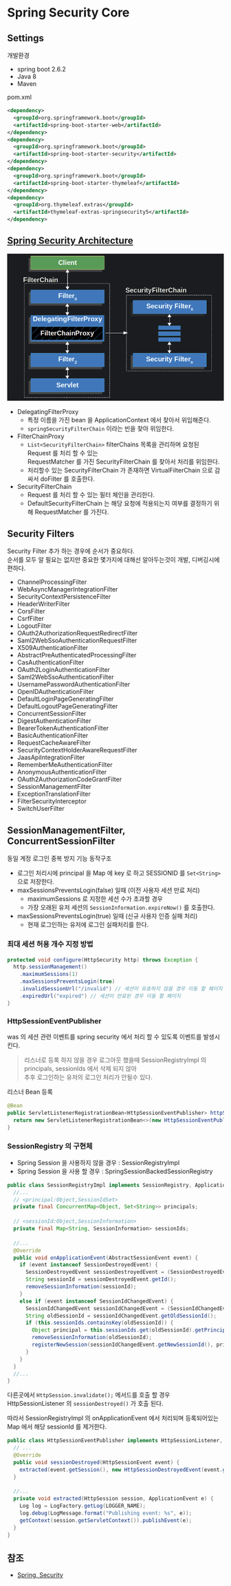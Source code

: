 # Spring Security Core

## Settings
개발환경
- spring boot 2.6.2
- Java 8
- Maven

pom.xml
```xml
<dependency>
  <groupId>org.springframework.boot</groupId>
  <artifactId>spring-boot-starter-web</artifactId>
</dependency>
<dependency>
  <groupId>org.springframework.boot</groupId>
  <artifactId>spring-boot-starter-security</artifactId>
</dependency>
<dependency>
  <groupId>org.springframework.boot</groupId>
  <artifactId>spring-boot-starter-thymeleaf</artifactId>
</dependency>
<dependency>
  <groupId>org.thymeleaf.extras</groupId>
  <artifactId>thymeleaf-extras-springsecurity5</artifactId>
</dependency>
```

## [Spring Security Architecture](https://docs.spring.io/spring-security/reference/servlet/architecture.html)

![01](./images/01.png)

- DelegatingFilterProxy
  - 특정 이름을 가진 bean 을 ApplicationContext 에서 찾아서 위임해준다.
  - `springSecurityFilterChain` 이라는 빈을 찾아 위임한다.
- FilterChainProxy
  - `List<SecurityFilterChain>` filterChains 목록을 관리하며 요청된 Request 를 처리 할 수 있는  
    RequestMatcher 를 가진 SecurityFilterChain 를 찾아서 처리를 위임한다.
  - 처리할수 있는 SecurityFilterChain 가 존재하면 VirtualFilterChain 으로 감싸서 doFilter 를 호출한다.
- SecurityFilterChain
  - Request 를 처리 할 수 있는 필터 체인을 관리한다. 
  - DefaultSecurityFilterChain 는 해당 요청에 적용되는지 여부를 결정하기 위해 RequestMatcher 를 가진다.

## Security Filters
Security Filter 추가 하는 경우에 순서가 중요하다.  
순서를 모두 알 필요는 없지만 중요한 몇가지에 대해선 알아두는것이 개발, 디버깅시에 편하다.

- ChannelProcessingFilter
- WebAsyncManagerIntegrationFilter
- SecurityContextPersistenceFilter
- HeaderWriterFilter
- CorsFilter
- CsrfFilter
- LogoutFilter
- OAuth2AuthorizationRequestRedirectFilter
- Saml2WebSsoAuthenticationRequestFilter
- X509AuthenticationFilter
- AbstractPreAuthenticatedProcessingFilter
- CasAuthenticationFilter
- OAuth2LoginAuthenticationFilter
- Saml2WebSsoAuthenticationFilter
- UsernamePasswordAuthenticationFilter
- OpenIDAuthenticationFilter
- DefaultLoginPageGeneratingFilter
- DefaultLogoutPageGeneratingFilter
- ConcurrentSessionFilter
- DigestAuthenticationFilter
- BearerTokenAuthenticationFilter
- BasicAuthenticationFilter
- RequestCacheAwareFilter
- SecurityContextHolderAwareRequestFilter
- JaasApiIntegrationFilter
- RememberMeAuthenticationFilter
- AnonymousAuthenticationFilter
- OAuth2AuthorizationCodeGrantFilter
- SessionManagementFilter
- ExceptionTranslationFilter
- FilterSecurityInterceptor
- SwitchUserFilter

## SessionManagementFilter, ConcurrentSessionFilter
동일 계정 로그인 중복 방지 기능 동작구조

- 로그인 처리시에 principal 을 Map 에 key 로 하고 SESSIONID 를 `Set<String>` 으로 저장한다.
- maxSessionsPreventsLogin(false) 일때 (이전 사용자 세션 만료 처리)  
  - maximumSessions 로 지정한 세션 수가 초과할 경우
  - 가장 오래된 유저 세션의 `SessionInformation.expireNow()` 를 호출한다.
- maxSessionsPreventsLogin(true) 일때 (신규 사용자 인증 실패 처리)
  - 현재 로그인하는 유저에 로그인 실패처리를 한다.

### 최대 세션 허용 개수 지정 방법
```java
protected void configure(HttpSecurity http) throws Exception {
  http.sessionManagement()
    .maximumSessions(1)
    .maxSessionsPreventsLogin(true)
    .invalidSessionUrl("/invalid") // 세션이 유효하지 않을 경우 이동 할 페이지
    .expiredUrl("expired") // 세션이 만료된 경우 이동 할 페이지
}
```

### HttpSessionEventPublisher
was 의 세션 관련 이벤트를 spring security 에서 처리 할 수 있도록 이벤트를 발생시킨다.  
> 리스너로 등록 하지 않을 경우 로그아웃 했을때 SessionRegistryImpl 의 principals, sessionIds 에서 삭제 되지 않아  
> 추후 로그인하는 유저의 로그인 처리가 안될수 있다.

리스너 Bean 등록
```java
@Bean
public ServletListenerRegistrationBean<HttpSessionEventPublisher> httpSessionEventPublisher() {
  return new ServletListenerRegistrationBean<>(new HttpSessionEventPublisher());
}
```

### SessionRegistry 의 구현체
- Spring Session 을 사용하지 않을 경우 : SessionRegistryImpl
- Spring Session 을 사용 할 경우 : SpringSessionBackedSessionRegistry
```java
public class SessionRegistryImpl implements SessionRegistry, ApplicationListener<AbstractSessionEvent> {
  //... 
  // <principal:Object,SessionIdSet>
  private final ConcurrentMap<Object, Set<String>> principals;

  // <sessionId:Object,SessionInformation>
  private final Map<String, SessionInformation> sessionIds;
  
  //...
  @Override
  public void onApplicationEvent(AbstractSessionEvent event) {
    if (event instanceof SessionDestroyedEvent) {
      SessionDestroyedEvent sessionDestroyedEvent = (SessionDestroyedEvent) event;
      String sessionId = sessionDestroyedEvent.getId();
      removeSessionInformation(sessionId);
    }
    else if (event instanceof SessionIdChangedEvent) {
      SessionIdChangedEvent sessionIdChangedEvent = (SessionIdChangedEvent) event;
      String oldSessionId = sessionIdChangedEvent.getOldSessionId();
      if (this.sessionIds.containsKey(oldSessionId)) {
        Object principal = this.sessionIds.get(oldSessionId).getPrincipal();
        removeSessionInformation(oldSessionId);
        registerNewSession(sessionIdChangedEvent.getNewSessionId(), principal);
      }
    }
  }
  //...
}
```

다른곳에서 `HttpSession.invalidate();` 메서드를 호출 할 경우 HttpSessionListener 의 `sessionDestroyed()` 가 호출 된다.

따라서 SessionRegistryImpl 의 onApplicationEvent 에서 처리되며
등록되어있는 Map 에서 해당 sessionId 를 제거한다.

```java
public class HttpSessionEventPublisher implements HttpSessionListener, HttpSessionIdListener {
  // ...
  @Override
  public void sessionDestroyed(HttpSessionEvent event) {
    extracted(event.getSession(), new HttpSessionDestroyedEvent(event.getSession()));
  }
  
  //...
  private void extracted(HttpSession session, ApplicationEvent e) {
    Log log = LogFactory.getLog(LOGGER_NAME);
    log.debug(LogMessage.format("Publishing event: %s", e));
    getContext(session.getServletContext()).publishEvent(e);
  }
}
```

## 참조
- [Spring, Security](https://docs.spring.io/spring-security/reference/index.html)